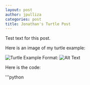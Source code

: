 ```yaml
---
layout: post
author: jpulliza
categories: post
title: Jonathan's Turtle Post
---
```


Test text for this post.

Here is an image of my turtle example:

![Turtle Example](/images/logo.png)
Format: ![Alt Text](url)

Here is the code:

'''python
